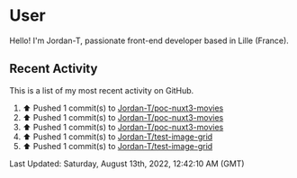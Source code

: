 # User

Hello! I'm Jordan-T, passionate front-end developer based in Lille (France).

## Recent Activity

This is a list of my most recent activity on GitHub.

<!--RECENT_ACTIVITY:start-->
1. ⬆️ Pushed 1 commit(s) to [Jordan-T/poc-nuxt3-movies](https://github.com/Jordan-T/poc-nuxt3-movies)
2. ⬆️ Pushed 1 commit(s) to [Jordan-T/poc-nuxt3-movies](https://github.com/Jordan-T/poc-nuxt3-movies)
3. ⬆️ Pushed 1 commit(s) to [Jordan-T/poc-nuxt3-movies](https://github.com/Jordan-T/poc-nuxt3-movies)
4. ⬆️ Pushed 1 commit(s) to [Jordan-T/test-image-grid](https://github.com/Jordan-T/test-image-grid)
5. ⬆️ Pushed 1 commit(s) to [Jordan-T/test-image-grid](https://github.com/Jordan-T/test-image-grid)
<!--RECENT_ACTIVITY:end-->

<!--RECENT_ACTIVITY:last_update-->
Last Updated: Saturday, August 13th, 2022, 12:42:10 AM (GMT)
<!--RECENT_ACTIVITY:last_update_end-->
